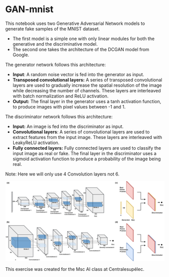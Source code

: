 # GAN-mnist
This notebook uses two Generative Adversarial Network models to generate fake samples of the MNIST dataset.

- The first model is a simple one with only linear modules for both the generative and the discriminative model.
- The second one takes the architecture of the DCGAN model from Google.


The generator network follows this architecture:
- **Input**: A random noise vector is fed into the generator as input.
- **Transposed convolutional layers:** A series of transposed convolutional layers are used to gradually increase the spatial resolution of the image while decreasing the number of channels. These layers are interleaved with batch normalization and ReLU activation.
- **Output:** The final layer in the generator uses a tanh activation function, to produce images with pixel values between -1 and 1.

The discriminator network follows this architecture:
- **Input:** An image is fed into the discriminator as input.
- **Convolutional layers**: A series of convolutional layers are used to extract features from the input image. These layers are interleaved with LeakyReLU activation.
- **Fully connected layers:** Fully connected layers are used to classify the input image as real or fake. The final layer in the discriminator uses a sigmoid activation function to produce a probability of the image being real.

Note: Here we will only use 4 Convolution layers not 6.

<img src="images/DCGAN architecture.png" alt="Alt text" title="DCGAN architecture">


This exercise was created for the Msc AI class at Centralesupélec.